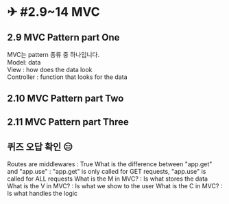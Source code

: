 # ✈ #2.9~14 MVC

## 2.9 MVC Pattern part One

MVC는 pattern 종류 중 하나입니다.  
Model: data  
View : how does the data look  
Controller : function that looks for the data  

## 2.10 MVC Pattern part Two

## 2.11 MVC Pattern part Three

## 퀴즈 오답 확인 😑

Routes are middlewares : True
What is the difference between "app.get" and "app.use" : "app.get" is only called for GET requests, "app.use" is called for ALL requests
What is the M in MVC? : Is what stores the data
What is the V in MVC? : Is what we show to the user
What is the C in MVC? : Is what handles the logic